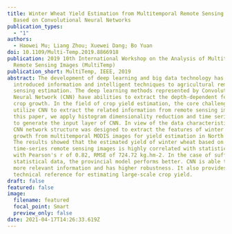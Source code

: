 ```yaml
---
title: Winter Wheat Yield Estimation from Multitemporal Remote Sensing Images
  Based on Convolutional Neural Networks
publication_types:
  - "1"
authors:
  - Haowei Mu; Liang Zhou; Xuewei Dang; Bo Yuan
doi: 10.1109/Multi-Temp.2019.8866918
publication: 2019 10th International Workshop on the Analysis of Multitemporal
  Remote Sensing Images (MultiTemp)
publication_short: MultiTemp, IEEE, 2019
abstract: The development of deep learning and big data technology has
  introduced information and intelligent techniques to agricultural remote
  sensing estimation. The deep learning methods represented by Convolutional
  Neural Network (CNN) have abilities to extract the depth-dependent features of
  crop growth. In the field of crop yield estimation, the core challenge is to
  utilize CNN to extract the related information from remote sensing images. In
  this paper, we apply histogram dimensionality reduction and time series fusion
  to generate the input layer of CNN. In view of the data characteristics, the
  CNN network structure was designed to extract the features of winter wheat
  growth from multitemporal MODIS images for yield estimation in North China.
  The results showed that the estimated yield of winter wheat based on
  time-series remote sensing images is highly correlated with statistical data,
  with Pearson's r of 0.82, RMSE of 724.72 kg.hm-2. In the case of sufficient
  statistical data, the provincial model performs better. CNN is able to mine
  more relevant information and has higher robustness. It also provides a
  technical reference for estimating large-scale crop yield.
draft: false
featured: false
image:
  filename: featured
  focal_point: Smart
  preview_only: false
date: 2021-04-17T14:26:33.619Z
---
```


